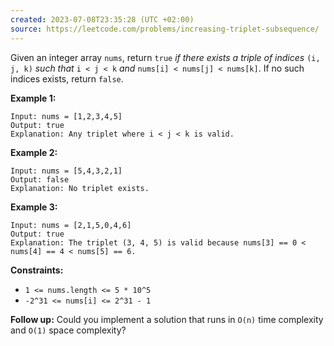 ```yaml
---
created: 2023-07-08T23:35:28 (UTC +02:00)
source: https://leetcode.com/problems/increasing-triplet-subsequence/
---
```

Given an integer array `nums`, return `true` _if there exists a triple of indices_ `(i, j, k)` _such that_ `i < j < k` _and_ `nums[i] < nums[j] < nums[k]`. If no such indices exists, return `false`.

**Example 1:**

```
Input: nums = [1,2,3,4,5]
Output: true
Explanation: Any triplet where i < j < k is valid.

```

**Example 2:**

```
Input: nums = [5,4,3,2,1]
Output: false
Explanation: No triplet exists.

```

**Example 3:**

```
Input: nums = [2,1,5,0,4,6]
Output: true
Explanation: The triplet (3, 4, 5) is valid because nums[3] == 0 < nums[4] == 4 < nums[5] == 6.

```

**Constraints:**

-   `1 <= nums.length <= 5 * 10^5`
-   `-2^31 <= nums[i] <= 2^31 - 1`

**Follow up:** Could you implement a solution that runs in `O(n)` time complexity and `O(1)` space complexity?
